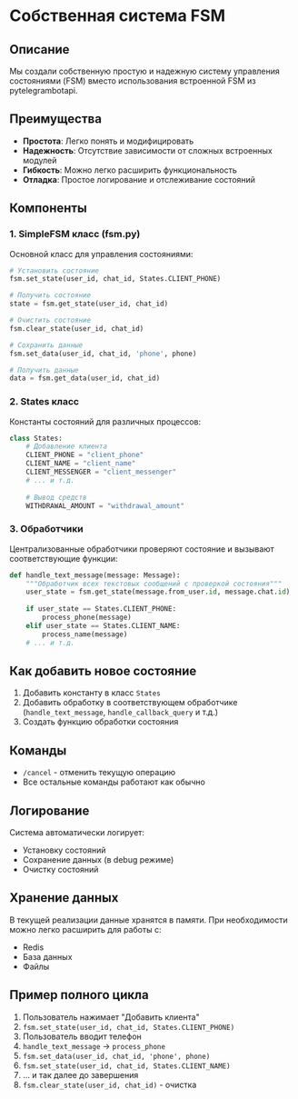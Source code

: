 # Собственная система FSM

## Описание

Мы создали собственную простую и надежную систему управления состояниями (FSM) вместо использования встроенной FSM из pytelegrambotapi.

## Преимущества

- **Простота**: Легко понять и модифицировать
- **Надежность**: Отсутствие зависимости от сложных встроенных модулей
- **Гибкость**: Можно легко расширить функциональность
- **Отладка**: Простое логирование и отслеживание состояний

## Компоненты

### 1. SimpleFSM класс (fsm.py)

Основной класс для управления состояниями:

```python
# Установить состояние
fsm.set_state(user_id, chat_id, States.CLIENT_PHONE)

# Получить состояние
state = fsm.get_state(user_id, chat_id)

# Очистить состояние
fsm.clear_state(user_id, chat_id)

# Сохранить данные
fsm.set_data(user_id, chat_id, 'phone', phone)

# Получить данные
data = fsm.get_data(user_id, chat_id)
```

### 2. States класс

Константы состояний для различных процессов:

```python
class States:
    # Добавление клиента
    CLIENT_PHONE = "client_phone"
    CLIENT_NAME = "client_name"
    CLIENT_MESSENGER = "client_messenger"
    # ... и т.д.
    
    # Вывод средств
    WITHDRAWAL_AMOUNT = "withdrawal_amount"
```

### 3. Обработчики

Централизованные обработчики проверяют состояние и вызывают соответствующие функции:

```python
def handle_text_message(message: Message):
    """Обработчик всех текстовых сообщений с проверкой состояния"""
    user_state = fsm.get_state(message.from_user.id, message.chat.id)
    
    if user_state == States.CLIENT_PHONE:
        process_phone(message)
    elif user_state == States.CLIENT_NAME:
        process_name(message)
    # ... и т.д.
```

## Как добавить новое состояние

1. Добавить константу в класс `States`
2. Добавить обработку в соответствующем обработчике (`handle_text_message`, `handle_callback_query` и т.д.)
3. Создать функцию обработки состояния

## Команды

- `/cancel` - отменить текущую операцию
- Все остальные команды работают как обычно

## Логирование

Система автоматически логирует:
- Установку состояний
- Сохранение данных (в debug режиме)
- Очистку состояний

## Хранение данных

В текущей реализации данные хранятся в памяти. При необходимости можно легко расширить для работы с:
- Redis
- База данных
- Файлы

## Пример полного цикла

1. Пользователь нажимает "Добавить клиента"
2. `fsm.set_state(user_id, chat_id, States.CLIENT_PHONE)`
3. Пользователь вводит телефон
4. `handle_text_message` → `process_phone`
5. `fsm.set_data(user_id, chat_id, 'phone', phone)`
6. `fsm.set_state(user_id, chat_id, States.CLIENT_NAME)`
7. ... и так далее до завершения
8. `fsm.clear_state(user_id, chat_id)` - очистка 